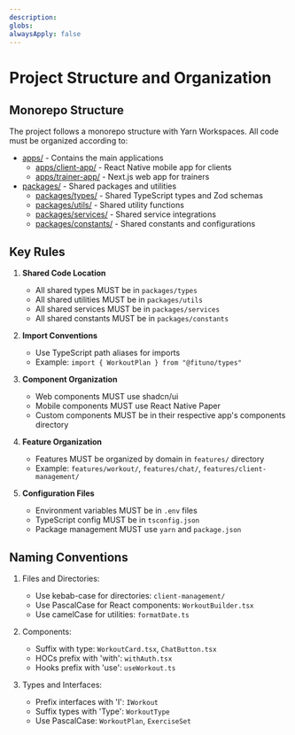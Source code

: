 ```yaml
---
description:
globs:
alwaysApply: false
---
```


# Project Structure and Organization

## Monorepo Structure

The project follows a monorepo structure with Yarn Workspaces. All code must be
organized according to:

- [apps/](mdc:apps) - Contains the main applications
  - [apps/client-app/](mdc:apps/client-app) - React Native mobile app for
    clients
  - [apps/trainer-app/](mdc:apps/trainer-app) - Next.js web app for trainers
- [packages/](mdc:packages) - Shared packages and utilities
  - [packages/types/](mdc:packages/types) - Shared TypeScript types and Zod
    schemas
  - [packages/utils/](mdc:packages/utils) - Shared utility functions
  - [packages/services/](mdc:packages/services) - Shared service integrations
  - [packages/constants/](mdc:packages/constants) - Shared constants and
    configurations

## Key Rules

1. **Shared Code Location**

   - All shared types MUST be in `packages/types`
   - All shared utilities MUST be in `packages/utils`
   - All shared services MUST be in `packages/services`
   - All shared constants MUST be in `packages/constants`

2. **Import Conventions**

   - Use TypeScript path aliases for imports
   - Example: `import { WorkoutPlan } from "@fituno/types"`

3. **Component Organization**

   - Web components MUST use shadcn/ui
   - Mobile components MUST use React Native Paper
   - Custom components MUST be in their respective app's components directory

4. **Feature Organization**

   - Features MUST be organized by domain in `features/` directory
   - Example: `features/workout/`, `features/chat/`,
     `features/client-management/`

5. **Configuration Files**
   - Environment variables MUST be in `.env` files
   - TypeScript config MUST be in `tsconfig.json`
   - Package management MUST use `yarn` and `package.json`

## Naming Conventions

1. Files and Directories:

   - Use kebab-case for directories: `client-management/`
   - Use PascalCase for React components: `WorkoutBuilder.tsx`
   - Use camelCase for utilities: `formatDate.ts`

2. Components:

   - Suffix with type: `WorkoutCard.tsx`, `ChatButton.tsx`
   - HOCs prefix with 'with': `withAuth.tsx`
   - Hooks prefix with 'use': `useWorkout.ts`

3. Types and Interfaces:
   - Prefix interfaces with 'I': `IWorkout`
   - Suffix types with 'Type': `WorkoutType`
   - Use PascalCase: `WorkoutPlan`, `ExerciseSet`
